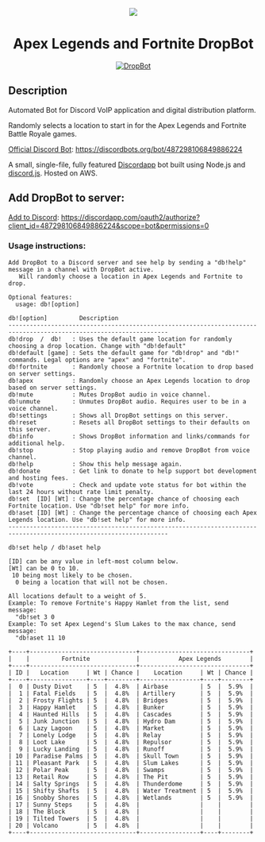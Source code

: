 
<p align="center"><img src="https://images.discordapp.net/avatars/487298106849886224/3a7aecf76365ae6df789ff9486a32d47.png"></p>
<h1 align="center">Apex Legends and Fortnite DropBot</h1>

<p align="center">
  <a href="https://discordbots.org/bot/487298106849886224" >
    <img src="https://discordbots.org/api/widget/487298106849886224.svg" alt="DropBot" />
  </a>
</p>

## Description
Automated Bot for Discord VoIP application and digital distribution platform. 

Randomly selects a location to start in for the Apex Legends and Fortnite Battle Royale games.

[Official Discord Bot](https://discordbots.org/bot/487298106849886224):
https://discordbots.org/bot/487298106849886224

A small, single-file, fully featured [Discordapp](https://discordapp.com) bot built using Node.js and [discord.js](https://discord.js.org).
Hosted on AWS.

## Add DropBot to server:

[Add to Discord](https://discordapp.com/oauth2/authorize?client_id=487298106849886224&scope=bot&permissions=0):
https://discordapp.com/oauth2/authorize?client_id=487298106849886224&scope=bot&permissions=0

### Usage instructions:
```
Add DropBot to a Discord server and see help by sending a "db!help" message in a channel with DropBot active.
   Will randomly choose a location in Apex Legends and Fortnite to drop.

Optional features:
  usage: db![option]

db![option]         Description
-------------------------------------------------------------------------------------------------------------------
db!drop  /  db!   : Uses the default game location for randomly choosing a drop location. Change with "db!default"
db!default [game] : Sets the default game for "db!drop" and "db!" commands. Legal options are "apex" and "fortnite".
db!fortnite       : Randomly choose a Fortnite location to drop based on server settings.
db!apex           : Randomly choose an Apex Legends location to drop based on server settings.
db!mute           : Mutes DropBot audio in voice channel.
db!unmute         : Unmutes DropBot audio. Requires user to be in a voice channel.
db!settings       : Shows all DropBot settings on this server.
db!reset          : Resets all DropBot settings to their defaults on this server.
db!info           : Shows DropBot information and links/commands for additional help.
db!stop           : Stop playing audio and remove DropBot from voice channel.
db!help           : Show this help message again.
db!donate         : Get link to donate to help support bot development and hosting fees.
db!vote           : Check and update vote status for bot within the last 24 hours without rate limit penalty.
db!set  [ID] [Wt] : Change the percentage chance of choosing each Fortnite location. Use "db!set help" for more info.
db!aset [ID] [Wt] : Change the percentage chance of choosing each Apex Legends location. Use "db!set help" for more info.
-------------------------------------------------------------------------------------------------------------------

db!set help / db!aset help

[ID] can be any value in left-most column below.
[Wt] can be 0 to 10.
 10 being most likely to be chosen.
  0 being a location that will not be chosen.

All locations default to a weight of 5.
Example: To remove Fortnite's Happy Hamlet from the list, send message:
  "db!set 3 0
Example: To set Apex Legend's Slum Lakes to the max chance, send message:
  "db!aset 11 10

+----+------------------------------+-------------------------------+
|    |         Fortnite             |           Apex Legends        |
+----+------------------------------+-------------------------------+
| ID |   Location     | Wt | Chance |    Location     | Wt | Chance |
+----+----------------+----+--------+-----------------+----+--------+
|  0 | Dusty Divot    | 5  |  4.8%  | Airbase         | 5  |  5.9%  |
|  1 | Fatal Fields   | 5  |  4.8%  | Artillery       | 5  |  5.9%  |
|  2 | Frosty Flights | 5  |  4.8%  | Bridges         | 5  |  5.9%  |
|  3 | Happy Hamlet   | 5  |  4.8%  | Bunker          | 5  |  5.9%  |
|  4 | Haunted Hills  | 5  |  4.8%  | Cascades        | 5  |  5.9%  |
|  5 | Junk Junction  | 5  |  4.8%  | Hydro Dam       | 5  |  5.9%  |
|  6 | Lazy Lagoon    | 5  |  4.8%  | Market          | 5  |  5.9%  |
|  7 | Lonely Lodge   | 5  |  4.8%  | Relay           | 5  |  5.9%  |
|  8 | Loot Lake      | 5  |  4.8%  | Repulsor        | 5  |  5.9%  |
|  9 | Lucky Landing  | 5  |  4.8%  | Runoff          | 5  |  5.9%  |
| 10 | Paradise Palms | 5  |  4.8%  | Skull Town      | 5  |  5.9%  |
| 11 | Pleasant Park  | 5  |  4.8%  | Slum Lakes      | 5  |  5.9%  |
| 12 | Polar Peak     | 5  |  4.8%  | Swamps          | 5  |  5.9%  |
| 13 | Retail Row     | 5  |  4.8%  | The Pit         | 5  |  5.9%  |
| 14 | Salty Springs  | 5  |  4.8%  | Thunderdome     | 5  |  5.9%  |
| 15 | Shifty Shafts  | 5  |  4.8%  | Water Treatment | 5  |  5.9%  |
| 16 | Snobby Shores  | 5  |  4.8%  | Wetlands        | 5  |  5.9%  |
| 17 | Sunny Steps    | 5  |  4.8%  |                 |    |        |
| 18 | The Block      | 5  |  4.8%  |                 |    |        |
| 19 | Tilted Towers  | 5  |  4.8%  |                 |    |        |
| 20 | Volcano        | 5  |  4.8%  |                 |    |        |
+----+------------------------------+-----------------+----+--------+
```
